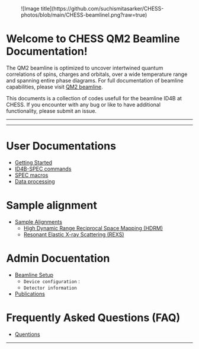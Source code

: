 
<figure markdown>
  ![Image title](https://github.com/suchismitasarker/CHESS-photos/blob/main/CHESS-beamlineI.png?raw=true)
</figure>

# Welcome to CHESS QM2 Beamline Documentation!

The QM2 beamline is optimized to uncover intertwined quantum correlations of spins, charges and orbitals, over a wide temperature range and spanning entire phase diagrams. For full documentation of beamline capabilities, please visit [QM2 beamline](https://www.chess.cornell.edu/users/qm2-beamline).

This documents is a collection of codes usefull for the beamline ID4B at CHESS. If you encounter with any bug or like to have additional functionality, please submit an issue.


---

---
# User Documentations

* [Getting Started](http://127.0.0.1:8000/getting_started/) 
* [ID4B-SPEC commands](http://127.0.0.1:8000/SPEC_commands/) 
* [SPEC macros](http://127.0.0.1:8000/SPEC_macros/) 
* [Data processing](http://127.0.0.1:8000/ID4B_Codes/)


# Sample alignment

* [Sample Alignments](http://127.0.0.1:8000/sample_alignment/) 
    * [High Dynamic Range Reciprocal Space Mapping (HDRM)](http://127.0.0.1:8000/sample_alignment/)
    * [Resonant Elastic X-ray Scattering (REXS)](http://127.0.0.1:8000/sample_alignment/)



# Admin Docuentation

* [Beamline Setup](http://127.0.0.1:8000/beamline_setup/) 
    * `Device configuration` : 
    * `Detector information`
* [Publications](http://127.0.0.1:8000/publication.md)


# Frequently Asked Questions (FAQ)
* [Quentions](http://127.0.0.1:8000/FAQ/) 

---
